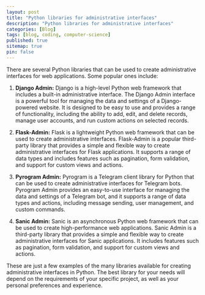 ```yaml
---
layout: post
title: "Python libraries for administrative interfaces"
description: "Python libraries for administrative interfaces"
categories: [Blog]
tags: [blog, coding, computer-science]
published: true
sitemap: true
pin: false
---
```



There are several Python libraries that can be used to create administrative interfaces for web applications. Some popular ones include:

1. **Django Admin:** Django is a high-level Python web framework that includes a built-in administrative interface. The Django Admin interface is a powerful tool for managing the data and settings of a Django-powered website. It is designed to be easy to use and provides a range of functionality, including the ability to add, edit, and delete records, manage user accounts, and run custom actions on selected records.

2. **Flask-Admin:** Flask is a lightweight Python web framework that can be used to create administrative interfaces. Flask-Admin is a popular third-party library that provides a simple and flexible way to create administrative interfaces for Flask applications. It supports a range of data types and includes features such as pagination, form validation, and support for custom views and actions.

3. **Pyrogram Admin:** Pyrogram is a Telegram client library for Python that can be used to create administrative interfaces for Telegram bots. Pyrogram Admin provides an easy-to-use interface for managing the data and settings of a Telegram bot, and it supports a range of data types and actions, including message sending, user management, and custom commands.

4. **Sanic Admin:** Sanic is an asynchronous Python web framework that can be used to create high-performance web applications. Sanic Admin is a third-party library that provides a simple and flexible way to create administrative interfaces for Sanic applications. It includes features such as pagination, form validation, and support for custom views and actions.

These are just a few examples of the many libraries available for creating administrative interfaces in Python. The best library for your needs will depend on the requirements of your specific project, as well as your personal preferences and experience.



